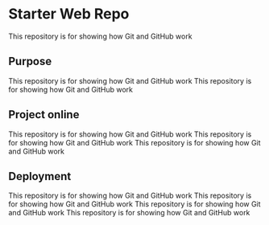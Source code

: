 # Starter Web Repo

This repository is for showing how Git and GitHub work

## Purpose
This repository is for showing how Git and GitHub work
This repository is for showing how Git and GitHub work


## Project online
This repository is for showing how Git and GitHub work
This repository is for showing how Git and GitHub work
This repository is for showing how Git and GitHub work


## Deployment
This repository is for showing how Git and GitHub work
This repository is for showing how Git and GitHub work
This repository is for showing how Git and GitHub work
This repository is for showing how Git and GitHub work

